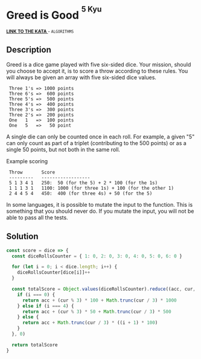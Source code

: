 <h1>Greed is Good <sup><sup>5 Kyu</sup></sup></h1>

<sup>
  <a href="https://www.codewars.com/kata/5270d0d18625160ada0000e4">
    <strong>LINK TO THE KATA</strong>
  </a> - <code>ALGORITHMS</code>
</sup>

## Description

Greed is a dice game played with five six-sided dice. Your mission, should you choose to accept it, is to score a throw according to these rules. You will always be given an array with five six-sided dice values.

```
 Three 1's => 1000 points
 Three 6's =>  600 points
 Three 5's =>  500 points
 Three 4's =>  400 points
 Three 3's =>  300 points
 Three 2's =>  200 points
 One   1   =>  100 points
 One   5   =>   50 point
```

A single die can only be counted once in each roll. For example, a given "5" can only count as part of a triplet (contributing to the 500 points) or as a single 50 points, but not both in the same roll.

Example scoring

```
 Throw       Score
 ---------   ------------------
 5 1 3 4 1   250:  50 (for the 5) + 2 * 100 (for the 1s)
 1 1 1 3 1   1100: 1000 (for three 1s) + 100 (for the other 1)
 2 4 4 5 4   450:  400 (for three 4s) + 50 (for the 5)
```

In some languages, it is possible to mutate the input to the function. This is something that you should never do. If you mutate the input, you will not be able to pass all the tests.

## Solution

```javascript
const score = dice => {
  const diceRollsCounter = { 1: 0, 2: 0, 3: 0, 4: 0, 5: 0, 6: 0 }

  for (let i = 0; i < dice.length; i++) {
    diceRollsCounter[dice[i]]++
  }

  const totalScore = Object.values(diceRollsCounter).reduce((acc, cur, i) => {
    if (i === 0) {
      return acc + (cur % 3) * 100 + Math.trunc(cur / 3) * 1000
    } else if (i === 4) {
      return acc + (cur % 3) * 50 + Math.trunc(cur / 3) * 500
    } else {
      return acc + Math.trunc(cur / 3) * ((i + 1) * 100)
    }
  }, 0)

  return totalScore
}
```
